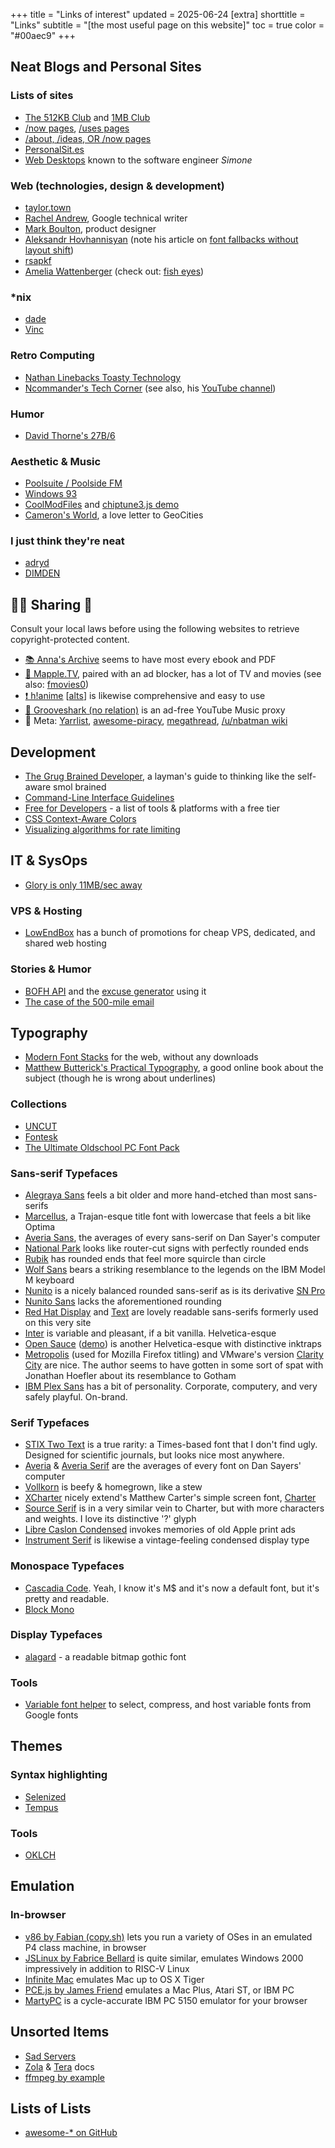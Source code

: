 +++
title = "Links of interest"
updated = 2025-06-24
[extra]
shorttitle = "Links"
subtitle = "[the most useful page on this website]"
toc = true
color = "#00aec9"
+++

Neat Blogs and Personal Sites
-----------------------------

### Lists of sites
* [The 512KB Club](https://512kb.club/) and [1MB Club](https://1mb.club/)
* [/now pages](https://nownownow.com/), [/uses pages](https://uses.tech/)
* [/about, /ideas, OR /now pages](https://aboutideasnow.com/)
* [PersonalSit.es](https://personalsit.es/)
* [Web Desktops](https://simone.computer/#/webdesktops) known to the software engineer *Simone*

### Web (technologies, design & development)
* [taylor.town](https://taylor.town/)
* [Rachel Andrew](https://rachelandrew.co.uk/), Google technical writer
* [Mark Boulton](https://markboulton.co.uk/), product designer
* [Aleksandr Hovhannisyan](https://www.aleksandrhovhannisyan.com/) (note his article on [font fallbacks without layout shift](https://www.aleksandrhovhannisyan.com/blog/perfect-font-fallbacks/))
* [rsapkf](https://rsapkf.org/)
* [Amelia Wattenberger](https://wattenberger.com/) (check out: [fish eyes](https://wattenberger.com/thoughts/fish-eye))

### *nix
* [dade](https://0xda.de/blog/)
* [Vinc](https://vinc.cc/)

### Retro Computing
* [Nathan Linebacks Toasty Technology](https://toastytech.com/)
* [Ncommander's Tech Corner](https://casadevall.pro/) (see also, his [YouTube channel](https://www.youtube.com/@NCommander/))

### Humor
* [David Thorne's 27B/6](https://27bslash6.com/index.html)

### Aesthetic & Music
* [Poolsuite / Poolside FM](https://poolsuite.net/)
* [Windows 93](https://www.windows93.net/)
* [CoolModFiles](https://coolmodfiles.com/) and [chiptune3.js demo](https://drsnuggles.github.io/chiptune/demo.html)
* [Cameron's World](https://www.cameronsworld.net/), a love letter to GeoCities

### I just think they're neat
* [adryd](https://adryd.com/)
* [DIMDEN](https://dimden.dev/)

🏴‍☠️ Sharing 🦜
--------------
Consult your local laws before using the following websites to retrieve copyright-protected content.
* [📚 Anna's Archive](https://annas-archive.org) seems to have most every ebook and PDF
* [🍁 Mapple.TV](https://mapple.tv), paired with an ad blocker, has a lot of TV and movies (see also: [fmovies0](https://fmovies0.cc/))
* [❗ h!anime](https://hianime.gs) [[alts](https://hianime.tv)] is likewise comprehensive and easy to use
* [🦈 Grooveshark (no relation)](https://groovesharks.org/) is an ad-free YouTube Music proxy
* 🔗 Meta: [Yarrlist](https://yarrlist.com/), [awesome-piracy](https://shakil-shahadat.github.io/awesome-piracy/), [megathread](https://old.reddit.com/r/Piracy/wiki/megathread), [/u/nbatman wiki](https://old.reddit.com/r/FREEMEDIAHECKYEAH/wiki/index)

## Development
* [The Grug Brained Developer](https://grugbrain.dev/), a layman's guide to thinking like the self-aware smol brained
* [Command-Line Interface Guidelines](https://clig.dev/)
* [Free for Developers](https://free-for.dev/) - a list of tools & platforms with a free tier
* [CSS Context-Aware Colors](https://buttondown.com/cascade/archive/015-context-aware-colors/)
* [Visualizing algorithms for rate limiting](https://smudge.ai/blog/ratelimit-algorithms)

IT & SysOps
--------------------
* [Glory is only 11MB/sec away](https://thmsmlr.com/cheap-infra)

### VPS & Hosting
* [LowEndBox](https://lowendbox.com/) has a bunch of promotions for cheap VPS, dedicated, and shared web hosting

### Stories & Humor
* [BOFH API](https://bombeck.io/projects/bastard-operator-from-hell-generator) and the [excuse generator](https://it-excuse.bombeck.io/) using it
* [The case of the 500-mile email](https://www.ibiblio.org/harris/500milemail.html)

Typography
------------------
* [Modern Font Stacks](https://modernfontstacks.com/) for the web, without any downloads
* [Matthew Butterick's Practical Typography](https://practicaltypography.com/), a good online book about the subject (though he is wrong about underlines)

### Collections
* [UNCUT](https://uncut.wtf/)
* [Fontesk](https://fontesk.com/)
* [The Ultimate Oldschool PC Font Pack](https://int10h.org/oldschool-pc-fonts/)

### Sans-serif Typefaces

* [Alegraya Sans](https://fonts.google.com/specimen/Alegreya+Sans) feels a bit older and more hand-etched than most sans-serifs
* [Marcellus](https://fonts.google.com/specimen/Marcellus), a Trajan-esque title font with lowercase that feels a bit like Optima
* [Averia Sans](https://fonts.google.com/specimen/Averia+Sans+Libre), the averages of every sans-serif on Dan Sayer's computer
* [National Park](https://nationalparktypeface.com/) looks like router-cut signs with perfectly rounded ends
* [Rubik](https://fonts.google.com/specimen/Rubik) has rounded ends that feel more squircle than circle
* [Wolf Sans](https://fonts2u.com/wolf-sans-regular.font) bears a striking resemblance to the legends on the IBM Model M keyboard
* [Nunito](https://fonts.google.com/specimen/Nunito) is a nicely balanced rounded sans-serif as is its derivative [SN Pro](https://supernotes.app/open-source/sn-pro/)
* [Nunito Sans](https://fonts.google.com/specimen/Nunito+Sans) lacks the aforementioned rounding
* [Red Hat Display](https://fonts.google.com/specimen/Red+Hat+Display) and [Text](https://fonts.google.com/specimen/Red+Hat+Text) are lovely readable sans-serifs formerly used on this very site
* [Inter](https://rsms.me/inter/) is variable and pleasant, if a bit vanilla. Helvetica-esque
* [Open Sauce](https://github.com/marcologous/Open-Sauce-Fonts) ([demo](https://www.behance.net/gallery/94876543/Open-Sauce-Sans-Typeface)) is another Helvetica-esque with distinctive inktraps
* [Metropolis](https://fontesk.com/metropolis-typeface/) (used for Mozilla Firefox titling) and VMware's version [Clarity City](https://fontesk.com/clarity-city-typeface/) are nice. The author seems to have gotten in some sort of spat with Jonathan Hoefler about its resemblance to Gotham
* [IBM Plex Sans](https://www.ibm.com/plex/) has a bit of personality. Corporate, computery, and very safely playful. On-brand.

### Serif Typefaces
* [STIX Two Text](https://fonts.google.com/specimen/STIX+Two+Text) is a true rarity: a Times-based font that I don't find ugly. Designed for scientific journals, but looks nice most anywhere.
* [Averia](https://fonts.google.com/specimen/Averia+Libre) & [Averia Serif](https://fonts.google.com/specimen/Averia+Serif+Libre) are the averages of every font on Dan Sayers' computer
* [Vollkorn](https://fonts.google.com/specimen/Vollkorn) is beefy & homegrown, like a stew
* [XCharter](https://fontesk.com/xcharter-typeface/) nicely extend's Matthew Carter's simple screen font, [Charter](https://practicaltypography.com/charter.html)
* [Source Serif](https://fonts.google.com/specimen/Source+Serif+4) is in a very similar vein to Charter, but with more characters and weights. I love its distinctive '?' glyph
* [Libre Caslon Condensed](https://github.com/ertekinno/libre-caslon-condensed) invokes memories of old Apple print ads
* [Instrument Serif](https://fonts.google.com/specimen/Instrument+Serif) is likewise a vintage-feeling condensed display type

### Monospace Typefaces
* [Cascadia Code](https://github.com/microsoft/cascadia-code). Yeah, I know it's M$ and it's now a default font, but it's pretty and readable.
* [Block Mono](https://blockmonofont.com/)

### Display Typefaces
* [alagard](https://www.dafont.com/alagard.font) - a readable bitmap gothic font

### Tools
* [Variable font helper](https://variable-font-helper.web.app/) to select, compress, and host variable fonts from Google fonts

Themes
--------------

### Syntax highlighting
* [Selenized](https://github.com/jan-warchol/selenized)
* [Tempus](https://github.com/protesilaos/tempus-themes)

### Tools
* [OKLCH](https://oklch.com/)

Emulation
-------------
### In-browser
* [v86 by Fabian (copy.sh)](https://copy.sh/v86/) lets you run a variety of OSes in an emulated P4 class machine, in browser
* [JSLinux by Fabrice Bellard](https://bellard.org/jslinux/) is quite similar, emulates Windows 2000 impressively in addition to RISC-V Linux
* [Infinite Mac](https://infinitemac.org/) emulates Mac up to OS X Tiger
* [PCE.js by James Friend](https://infinitemac.org/) emulates a Mac Plus, Atari ST, or IBM PC
* [MartyPC](https://martypc.net) is a cycle-accurate IBM PC 5150 emulator for your browser

## Unsorted Items
* [Sad Servers](https://sadservers.com/)
* [Zola](https://www.getzola.org/documentation) & [Tera](https://keats.github.io/tera/docs/) docs
* [ffmpeg by example](https://ffmpegbyexample.com/)

## Lists of Lists
* [awesome-* on GitHub](https://github.com/sindresorhus/awesome#readme)

